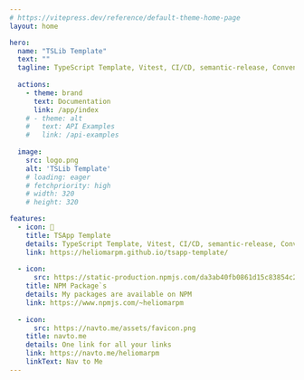 ```yaml
---
# https://vitepress.dev/reference/default-theme-home-page
layout: home

hero:
  name: "TSLib Template"
  text: ""
  tagline: TypeScript Template, Vitest, CI/CD, semantic-release, Conventional Changelog, TypeDoc, NPM/GPR Publishing, GitHub Actions
  
  actions:
    - theme: brand
      text: Documentation
      link: /app/index
    # - theme: alt
    #   text: API Examples
    #   link: /api-examples
  
  image:
    src: logo.png
    alt: 'TSLib Template'
    # loading: eager
    # fetchpriority: high
    # width: 320
    # height: 320

features:    
  - icon: 🌱
    title: TSApp Template
    details: TypeScript Template, Vitest, CI/CD, semantic-release, Conventional Changelog, TypeDoc, GitHub Actions
    link: https://heliomarpm.github.io/tsapp-template/
    
  - icon: 
      src: https://static-production.npmjs.com/da3ab40fb0861d15c83854c29f5f2962.png
    title: NPM Package`s
    details: My packages are available on NPM
    link: https://www.npmjs.com/~heliomarpm
        
  - icon:
      src: https://navto.me/assets/favicon.png
    title: navto.me
    details: One link for all your links
    link: https://navto.me/heliomarpm
    linkText: Nav to Me
---
```

